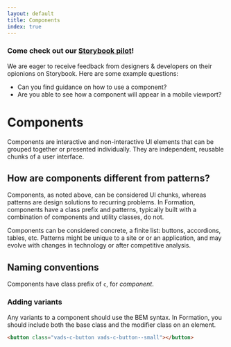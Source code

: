 ```yaml
---
layout: default
title: Components
index: true
---
```


<div class="feature">
  <h3>Come check out our <a href="{{ site.baseurl }}/storybook" class="vads-u-color--link-default vads-u-font-weight--bold vads-u-text-decoration--none">Storybook pilot</a>!</h3>
  <p>We are eager to receive feedback from designers & developers on their opionions on Storybook. Here are some example questions:</p>
  <ul>
    <li>Can you find guidance on how to use a component?</li>
    <li>Are you able to see how a component will appear in a mobile viewport?</li>
  </ul>
</div>

# Components

<div class="va-introtext" markdown="1">
Components are interactive and non-interactive UI elements that can be grouped together or presented individually. They are independent, reusable chunks of a user interface.
</div>

## How are components different from patterns?

Components, as noted above, can be considered UI chunks, whereas patterns are design solutions to recurring problems. In Formation, components have a class prefix and patterns, typically built with a combination of components and utility classes, do not.

Components can be considered concrete, a finite list: buttons, accordions, tables, etc. Patterns might be unique to a site or or an application, and may evolve with changes in technology or after competitive analysis.

## Naming conventions

Components have class prefix of `c`, for *component*.

### Adding variants

Any variants to a component should use the BEM syntax. In Formation, you should include both the base class and the modifier class on an element.

```html
<button class="vads-c-button vads-c-button--small"></button>
```
